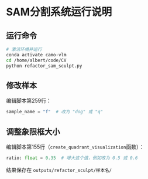 # SAM分割系统运行说明

## 运行命令

```bash
# 激活环境并运行
conda activate camo-vlm
cd /home/albert/code/CV
python refactor_sam_sculpt.py
```

## 修改样本

编辑脚本第259行：
```python
sample_name = "f"  # 改为 "dog" 或 "q"
```

## 调整象限框大小

编辑脚本第155行（`create_quadrant_visualization`函数）：
```python
ratio: float = 0.35  # 增大这个值，例如改为 0.5 或 0.6
```

结果保存在 `outputs/refactor_sculpt/样本名/`
